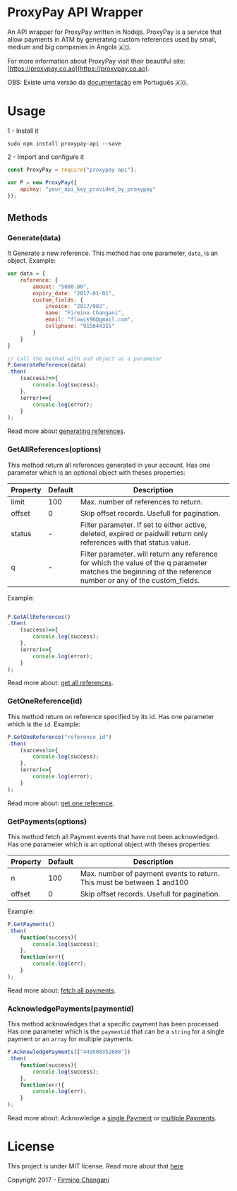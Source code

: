 # ProxyPay API Wrapper

An API wrapper for ProxyPay written in Nodejs. ProxyPay is a service that allow payments in ATM by generating custom references used by small, medium and big companies in Angola 🇦🇴.

For more information about ProxyPay visit their beautiful site: [https://proxypay.co.ao](https://proxypay.co.ao).

OBS: Existe uma versão da [documentação](./README-PT.md) em Português 🇦🇴.

# Usage

1 - Install it

	sudo npm install proxypay-api --save

2 - Import and configure it

```javascript	
const ProxyPay = require("proxypay-api");

var P = new ProxyPay({
	apikey: "your_api_key_provided_by_proxypay"
});
```

## Methods

### Generate(data)

It Generate a new reference. This method has one parameter, `data`, is an object. Example:

```javascript
var data = {
	reference: {
		amount: "5000.00",
		expiry_date: "2017-01-01",
		custom_fields: {
			invoice: "2017/002",
			name: "Firmino Changani",
			email: "flowck96@gmail.com",
			cellphone: "915044355"
		}
	}
}

// Call the method with and object as a parameter
P.GenerateReference(data)
.then(
	(success)=>{
		console.log(success);
	},
	(error)=>{
		console.log(error);
	}
);
```

Read more about [generating references](https://developer.proxypay.co.ao/#generate-a-new-reference).

### GetAllReferences(options)

This method return all references generated in your account. Has one parameter which is an optional object with theses properties:

| Property | Default | Description                                                                                                                                                   |
|----------|---------|---------------------------------------------------------------------------------------------------------------------------------------------------------------|
| limit    | 100     | Max. number of references to return.                                                                                                                          |
| offset   | 0       | Skip offset records. Usefull for pagination.                                                                                                                  |
| status   | -       | Filter parameter. If set to either active, deleted, expired or paidwill return only references with that status value.                                        |
| q        | -       | Filter parameter. will return any reference for which the value of the q parameter matches the beginning of the reference number or any of the custom_fields. |

	
Example:

```javascript

P.GetAllReferences()
.then(
	(success)=>{
		console.log(success);
	},
	(error)=>{
		console.log(error);
	}
);
```

Read more about: [get all references](https://developer.proxypay.co.ao/#get-all-references).

### GetOneReference(id)

This method return on reference specified by its id. Has one parameter which is the `id`. Example:

```javascript
P.GetOneReference("reference_id")
.then(
	(success)=>{
		console.log(success);
	},
	(error)=>{
		console.log(error);
	}
);
```

Read more about: [get one reference](https://developer.proxypay.co.ao/#get-a-specific-reference).

### GetPayments(options)

This method fetch all Payment events that have not been acknowledged. Has one parameter which is an optional object with theses properties:

| Property | Default | Description                                                            |
|----------|---------|------------------------------------------------------------------------|
| n        | 100     | Max. number of payment events to return. This must be between 1 and100 |
| offset   | 0       | Skip offset records. Usefull for pagination.                           |

Example:

```javascript
P.GetPayments()
.then(
	function(success){
		console.log(success);
	},
	function(err){
		console.log(err);
	}
);
```

Read more about: [fetch all payments](https://developer.proxypay.co.ao/#fetch-new-payments).

### AcknowledgePayments(paymentid)

This method acknowledges that a specific payment has been processed. Has one parameter which is the `paymentid` that can be a `string` for a single payment or an `array` for multiple payments. 

```javascript
P.AcknowledgePayments(["449500352608"])
.then(
	function(success){
		console.log(success);
	},
	function(err){
		console.log(err);
	}
);
```

Read more about: Acknowledge a [single Payment](https://developer.proxypay.co.ao/#acknowledge-a-payment) or [multiple Payments](https://developer.proxypay.co.ao/#acknowledge-multiple-payments).


# License

This project is under MIT license. Read more about that [here](LICENSE.md)

Copyright 2017 - [Firmino Changani](http://github.com/flowck)